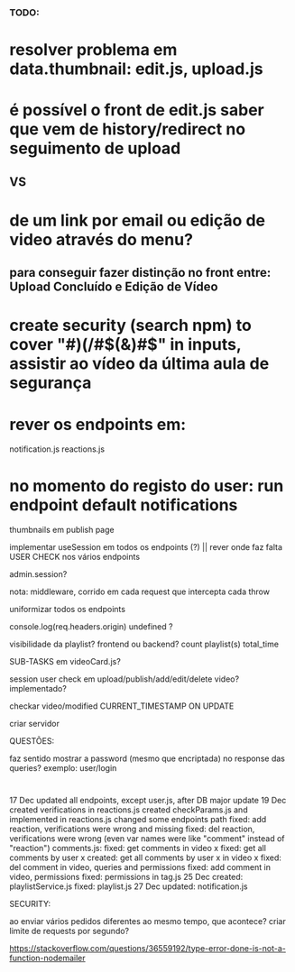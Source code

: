 ### TODO:

# resolver problema em data.thumbnail: edit.js, upload.js

# é possível o front de edit.js saber que vem de history/redirect no seguimento de upload
## VS
# de um link por email ou edição de video através do menu?
## para conseguir fazer distinção no front entre: Upload Concluído e Edição de Vídeo

# create security (search npm) to cover "#)(/#$(&)#$" in inputs, assistir ao vídeo da última aula de segurança

# rever os endpoints em:
notification.js
reactions.js

# no momento do registo do user: run endpoint default notifications

thumbnails em publish page

implementar useSession em todos os endpoints (?) || rever onde faz falta USER CHECK nos vários endpoints

admin.session?

nota: middleware, corrido em cada request que intercepta cada throw

uniformizar todos os endpoints

console.log(req.headers.origin) undefined ?


visibilidade da playlist? frontend ou backend?
count playlist(s) total_time

SUB-TASKS em videoCard.js?

session user check em upload/publish/add/edit/delete video? implementado?

checkar video/modified CURRENT_TIMESTAMP ON UPDATE

criar servidor


QUESTÕES:

faz sentido mostrar a password (mesmo que encriptada) no response das queries? exemplo: user/login


#

17 Dec updated all endpoints, except user.js, after DB major update
19 Dec created verifications in reactions.js
created checkParams.js and implemented in reactions.js
changed some endpoints path
fixed: add reaction, verifications were wrong and missing
fixed: del reaction, verifications were wrong (even var names were like "comment" instead of "reaction")
comments.js:
fixed: get comments in video x
fixed: get all comments by user x
created: get all comments by user x in video x
fixed: del comment in video, queries and permissions
fixed: add comment in video, permissions
fixed: permissions in tag.js
25 Dec
created: playlistService.js
fixed: playlist.js
27 Dec
updated: notification.js

SECURITY:

ao enviar vários pedidos diferentes ao mesmo tempo, que acontece? criar limite de requests por segundo?



https://stackoverflow.com/questions/36559192/type-error-done-is-not-a-function-nodemailer
